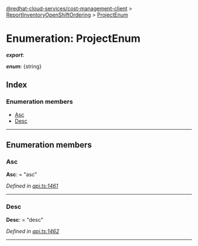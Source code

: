 [@redhat-cloud-services/cost-management-client](../README.md) > [ReportInventoryOpenShiftOrdering](../modules/reportinventoryopenshiftordering.md) > [ProjectEnum](../enums/reportinventoryopenshiftordering.projectenum.md)

# Enumeration: ProjectEnum

*__export__*: 

*__enum__*: {string}

## Index

### Enumeration members

* [Asc](reportinventoryopenshiftordering.projectenum.md#asc)
* [Desc](reportinventoryopenshiftordering.projectenum.md#desc)

---

## Enumeration members

<a id="asc"></a>

###  Asc

**Asc**:  = "asc"

*Defined in [api.ts:1461](https://github.com/RedHatInsights/javascript-clients/blob/master/packages/cost-management/api.ts#L1461)*

___
<a id="desc"></a>

###  Desc

**Desc**:  = "desc"

*Defined in [api.ts:1462](https://github.com/RedHatInsights/javascript-clients/blob/master/packages/cost-management/api.ts#L1462)*

___

